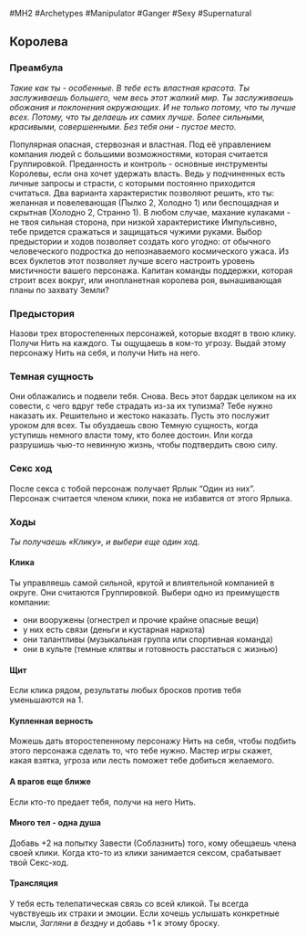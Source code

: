 #MH2 #Archetypes #Manipulator #Ganger #Sexy #Supernatural 
## **Королева**

### **Преамбула**

*Такие как ты - особенные. В тебе есть властная красота. Ты заслуживаешь большего, чем весь этот жалкий мир. Ты заслуживаешь обожания и поклонения окружающих. 
И не только потому, что ты лучше всех. Потому, что ты делаешь их самих лучше. Более сильными, красивыми, совершенными. Без тебя они - пустое место.*

Популярная опасная, стервозная и властная. Под её управлением компания людей с большими возможностями, которая считается Группировкой. Преданность и контроль - основные инструменты Королевы, если она хочет удержать власть. Ведь у подчиненных есть личные запросы и страсти, с которыми постоянно приходится считаться. 
Два варианта характеристик позволяют решить, кто ты: желанная и повелевающая (Пылко 2, Холодно 1) или беспощадная и скрытная (Холодно 2, Странно 1). В любом случае, махание кулаками - не твоя сильная сторона, при низкой характеристике Импульсивно, тебе придется сражаться и защищаться чужими руками. 
Выбор предыстории и ходов позволяет создать кого угодно: от обычного человеческого подростка до непознаваемого космического ужаса. Из всех буклетов этот позволяет лучше всего настроить уровень мистичности вашего персонажа. Капитан команды поддержки, которая строит всех вокруг, или инопланетная королева роя, вынашивающая планы по захвату Земли?

### **Предыстория**

Назови трех второстепенных персонажей, которые входят в твою клику. Получи Нить на каждого. 
Ты ощущаешь в ком-то угрозу. Выдай этому персонажу Нить на себя, и получи Нить на него.

### **Темная сущность**

Они облажались и подвели тебя. Снова. Весь этот бардак целиком на их совести, с чего вдруг тебе страдать из-за их тупизма? Тебе нужно наказать их. Решительно и жестоко наказать. Пусть это послужит уроком для всех. Ты обуздаешь свою Темную сущность, когда уступишь немного власти тому, кто более достоин. Или когда разрушишь чью-то невинную жизнь, чтобы подтвердить свою силу.

### **Секс ход**

После секса с тобой персонаж получает Ярлык “Один из них”. Персонаж считается членом клики, пока не избавится от этого Ярлыка.

### **Ходы**
*Ты получаешь «Клику», и выбери еще один ход.*

#### Клика
Ты управляешь самой сильной, крутой и влиятельной компанией в округе. Они считаются Группировкой. Выбери одно из преимуществ компании: 
- они вооружены (огнестрел и прочие крайне опасные вещи) 
- у них есть связи (деньги и кустарная наркота) 
- они талантливы (музыкальная группа или спортивная команда) 
- они в культе (темные клятвы и готовность расстаться с жизнью)

#### Щит
Если клика рядом, результаты любых бросков против тебя уменьшаются на 1.

#### Купленная верность
Можешь дать второстепенному персонажу Нить на себя, чтобы подбить этого персонажа сделать то, что тебе нужно. Мастер игры скажет, какая взятка, угроза или лесть поможет тебе добиться желаемого. 

#### А врагов еще ближе 
Если кто-то предает тебя, получи на него Нить. 

#### Много тел - одна душа 
Добавь +2 на попытку Завести (Соблазнить) того, кому обещаешь члена своей клики. Когда кто-то из клики занимается сексом, срабатывает твой Секс-ход. 

#### Трансляция
У тебя есть телепатическая связь со всей кликой. Ты всегда чувствуешь их страхи и эмоции. Если хочешь услышать конкретные мысли, *Загляни в бездну* и добавь +1 к этому броску.
